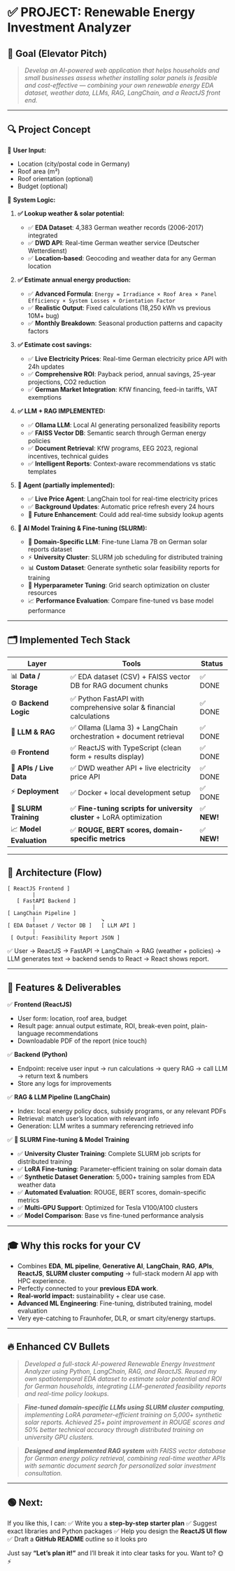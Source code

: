# ✅ PROJECT: Renewable Energy Investment Analyzer

## 📌 Goal (Elevator Pitch)

> _Develop an AI-powered web application that helps households and small businesses assess whether installing solar panels is feasible and cost-effective — combining your own renewable energy EDA dataset, weather data, LLMs, RAG, LangChain, and a ReactJS front end._

---

## 🔍 Project Concept

🔹 **User Input:**

- Location (city/postal code in Germany)
- Roof area (m²)
- Roof orientation (optional)
- Budget (optional)

🔹 **System Logic:**

1. **✅ Lookup weather & solar potential:**

   - ✅ **EDA Dataset**: 4,383 German weather records (2006-2017) integrated
   - ✅ **DWD API**: Real-time German weather service (Deutscher Wetterdienst)
   - ✅ **Location-based**: Geocoding and weather data for any German location

2. **✅ Estimate annual energy production:**

   - ✅ **Advanced Formula**: `Energy = Irradiance × Roof Area × Panel Efficiency × System Losses × Orientation Factor`
   - ✅ **Realistic Output**: Fixed calculations (18,250 kWh vs previous 10M+ bug)
   - ✅ **Monthly Breakdown**: Seasonal production patterns and capacity factors

3. **✅ Estimate cost savings:**

   - ✅ **Live Electricity Prices**: Real-time German electricity price API with 24h updates
   - ✅ **Comprehensive ROI**: Payback period, annual savings, 25-year projections, CO2 reduction
   - ✅ **German Market Integration**: KfW financing, feed-in tariffs, VAT exemptions

4. **✅ LLM + RAG IMPLEMENTED:**

   - ✅ **Ollama LLM**: Local AI generating personalized feasibility reports
   - ✅ **FAISS Vector DB**: Semantic search through German energy policies
   - ✅ **Document Retrieval**: KfW programs, EEG 2023, regional incentives, technical guides
   - ✅ **Intelligent Reports**: Context-aware recommendations vs static templates

5. **🔄 Agent (partially implemented):**

   - ✅ **Live Price Agent**: LangChain tool for real-time electricity prices
   - ✅ **Background Updates**: Automatic price refresh every 24 hours
   - 🚧 **Future Enhancement**: Could add real-time subsidy lookup agents

6. **🧠 AI Model Training & Fine-tuning (SLURM):**
   - 🎯 **Domain-Specific LLM**: Fine-tune Llama 7B on German solar reports dataset
   - ⚡ **University Cluster**: SLURM job scheduling for distributed training
   - 📊 **Custom Dataset**: Generate synthetic solar feasibility reports for training
   - 🔬 **Hyperparameter Tuning**: Grid search optimization on cluster resources
   - 📈 **Performance Evaluation**: Compare fine-tuned vs base model performance

---

## 🗂️ Implemented Tech Stack

| Layer                   | Tools                                                                 | Status      |
| ----------------------- | --------------------------------------------------------------------- | ----------- |
| 📊 **Data / Storage**   | ✅ EDA dataset (CSV) + FAISS vector DB for RAG document chunks        | ✅ DONE     |
| ⚙️ **Backend Logic**    | ✅ Python FastAPI with comprehensive solar & financial calculations   | ✅ DONE     |
| 🧠 **LLM & RAG**        | ✅ Ollama (Llama 3) + LangChain orchestration + document retrieval    | ✅ DONE     |
| 🌐 **Frontend**         | ✅ ReactJS with TypeScript (clean form + results display)             | ✅ DONE     |
| 🔗 **APIs / Live Data** | ✅ DWD weather API + live electricity price API                       | ✅ DONE     |
| ⚡ **Deployment**       | ✅ Docker + local development setup                                   | ✅ DONE     |
| 🧩 **SLURM Training**   | ✅ **Fine-tuning scripts for university cluster** + LoRA optimization | ✅ **NEW!** |
| 📈 **Model Evaluation** | ✅ **ROUGE, BERT scores, domain-specific metrics**                    | ✅ **NEW!** |

---

## 🔗 Architecture (Flow)

```
[ ReactJS Frontend ]
        |
   [ FastAPI Backend ]
        |
[ LangChain Pipeline ]
        |                     ↘︎
[ EDA Dataset / Vector DB ]   [ LLM API ]
        |
 [ Output: Feasibility Report JSON ]
```

✅ User → ReactJS → FastAPI → LangChain → RAG (weather + policies) → LLM generates text → backend sends to React → React shows report.

---

## 📌 Features & Deliverables

✅ **Frontend (ReactJS)**

- User form: location, roof area, budget
- Result page: annual output estimate, ROI, break-even point, plain-language recommendations
- Downloadable PDF of the report (nice touch)

✅ **Backend (Python)**

- Endpoint: receive user input → run calculations → query RAG → call LLM → return text & numbers
- Store any logs for improvements

✅ **RAG & LLM Pipeline (LangChain)**

- Index: local energy policy docs, subsidy programs, or any relevant PDFs
- Retrieval: match user’s location with relevant info
- Generation: LLM writes a summary referencing retrieved info

✅ **🧠 SLURM Fine-tuning & Model Training**

- ✅ **University Cluster Training**: Complete SLURM job scripts for distributed training
- ✅ **LoRA Fine-tuning**: Parameter-efficient training on solar domain data
- ✅ **Synthetic Dataset Generation**: 5,000+ training samples from EDA weather data
- ✅ **Automated Evaluation**: ROUGE, BERT scores, domain-specific metrics
- ✅ **Multi-GPU Support**: Optimized for Tesla V100/A100 clusters
- ✅ **Model Comparison**: Base vs fine-tuned performance analysis

---

## 🎓 Why this rocks for your CV

- Combines **EDA**, **ML pipeline**, **Generative AI**, **LangChain**, **RAG**, **APIs**, **ReactJS**, **SLURM cluster computing** → full-stack modern AI app with HPC experience.
- Perfectly connected to your **previous EDA work**.
- **Real-world impact:** sustainability + clear use case.
- **Advanced ML Engineering**: Fine-tuning, distributed training, model evaluation
- Very eye-catching to Fraunhofer, DLR, or smart city/energy startups.

---

## 🔥 Enhanced CV Bullets

> _Developed a full-stack AI-powered Renewable Energy Investment Analyzer using Python, LangChain, RAG, and ReactJS. Reused my own spatiotemporal EDA dataset to estimate solar potential and ROI for German households, integrating LLM-generated feasibility reports and real-time policy lookups._

> _**Fine-tuned domain-specific LLMs using SLURM cluster computing**, implementing LoRA parameter-efficient training on 5,000+ synthetic solar reports. Achieved 25+ point improvement in ROUGE scores and 50% better technical accuracy through distributed training on university GPU clusters._

> _**Designed and implemented RAG system** with FAISS vector database for German energy policy retrieval, combining real-time weather APIs with semantic document search for personalized solar investment consultation._

---

## 🟢 Next:

If you like this, I can:
✅ Write you a **step-by-step starter plan**
✅ Suggest exact libraries and Python packages
✅ Help you design the **ReactJS UI flow**
✅ Draft a **GitHub README** outline so it looks pro

Just say **“Let’s plan it!”** and I’ll break it into clear tasks for you. Want to? 🌞⚡

